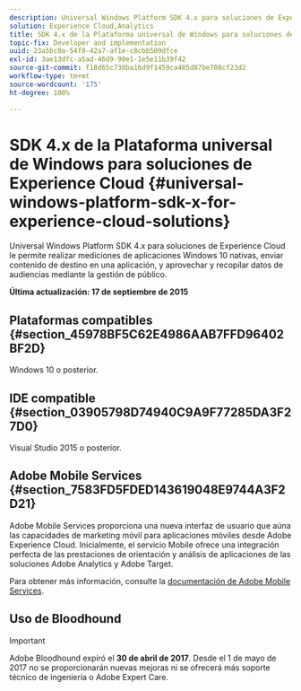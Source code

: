 ```yaml
---
description: Universal Windows Platform SDK 4.x para soluciones de Experience Cloud le permite realizar mediciones de aplicaciones Windows 10 nativas, enviar contenido de destino en una aplicación, y aprovechar y recopilar datos de audiencias mediante la gestión de público.
solution: Experience Cloud,Analytics
title: SDK 4.x de la Plataforma universal de Windows para soluciones de Experience Cloud
topic-fix: Developer and implementation
uuid: 23a5bc0a-54f0-42a7-af1e-c8cbb509dfce
exl-id: 3ae13dfc-a5ad-46d9-90e1-1e5e11b39f42
source-git-commit: f18d65c738ba16d9f1459ca485d87be708cf23d2
workflow-type: tm+mt
source-wordcount: '175'
ht-degree: 100%

---
```


# SDK 4.x de la Plataforma universal de Windows para soluciones de Experience Cloud {#universal-windows-platform-sdk-x-for-experience-cloud-solutions}

Universal Windows Platform SDK 4.x para soluciones de Experience Cloud le permite realizar mediciones de aplicaciones Windows 10 nativas, enviar contenido de destino en una aplicación, y aprovechar y recopilar datos de audiencias mediante la gestión de público.

**Última actualización: 17 de septiembre de 2015**

## Plataformas compatibles {#section_45978BF5C62E4986AAB7FFD96402BF2D}

Windows 10 o posterior.

## IDE compatible {#section_03905798D74940C9A9F77285DA3F27D0}

Visual Studio 2015 o posterior.

## Adobe Mobile Services {#section_7583FD5FDED143619048E9744A3F2D21}

Adobe Mobile Services proporciona una nueva interfaz de usuario que aúna las capacidades de marketing móvil para aplicaciones móviles desde Adobe Experience Cloud. Inicialmente, el servicio Mobile ofrece una integración perfecta de las prestaciones de orientación y análisis de aplicaciones de las soluciones Adobe Analytics y Adobe Target.

Para obtener más información, consulte la [documentación de Adobe Mobile Services](/help/using/home.md).

## Uso de Bloodhound

>[!IMPORTANT]
>
>Adobe Bloodhound expiró el **30 de abril de 2017**. Desde el 1 de mayo de 2017 no se proporcionarán nuevas mejoras ni se ofrecerá más soporte técnico de ingeniería o Adobe Expert Care.
